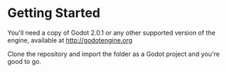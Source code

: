 # Getting Started

You'll need a copy of Godot 2.0.1 or any other supported version of the engine,
available at http://godotengine.org

Clone the repository and import the folder as a Godot project and you're good to go.
